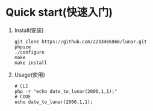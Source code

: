 # Quick start(快速入门)
1. Install(安装)
   ```
   git clone https://github.com/2233466866/lunar.git
   phpize
   ./configure
   make
   make install
   ```

1. Usage(使用)
   ```
   # CLI
   php -r "echo date_to_lunar(2000,1,1);"
   # CODE
   echo date_to_lunar(2000,1,1);
   ```

